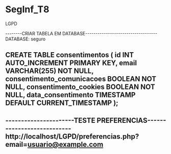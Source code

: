 # SegInf_T8
LGPD

--------CRIAR TABELA EM DATABASE-----------------------------------
DATABASE: seguro

CREATE TABLE consentimentos (
    id INT AUTO_INCREMENT PRIMARY KEY,
    email VARCHAR(255) NOT NULL,
    consentimento_comunicacoes BOOLEAN NOT NULL,
    consentimento_cookies BOOLEAN NOT NULL,
    data_consentimento TIMESTAMP DEFAULT CURRENT_TIMESTAMP
);
-------------------------------------------------------------------

----------------------TESTE PREFERENCIAS---------------------------
http://localhost/LGPD/preferencias.php?email=usuario@example.com
-------------------------------------------------------------------
